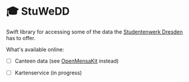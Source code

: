 # 🎓 StuWeDD

Swift library for accessing some of the data the [Studentenwerk Dresden](http://www.studentenwerk-dresden.de/) has to offer.

What's available online:

- [ ] Canteen data (see [OpenMensaKit](https://github.com/kiliankoe/OpenMensaKit) instead)
- [ ] Kartenservice (in progress)

